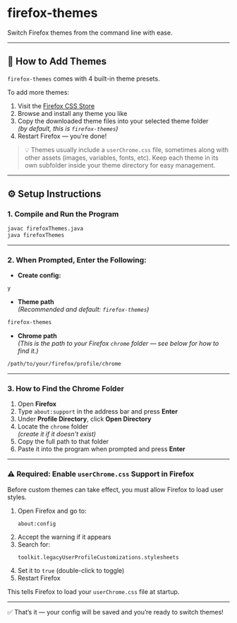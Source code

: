 #  firefox-themes  
Switch Firefox themes from the command line with ease.

---

## 🎨 How to Add Themes

`firefox-themes` comes with 4 built-in theme presets.

To add more themes:

1. Visit the [Firefox CSS Store](https://firefoxcss-store.github.io/)
2. Browse and install any theme you like
3. Copy the downloaded theme files into your selected theme folder  
   _(by default, this is `firefox-themes`)_
4. Restart Firefox — you're done!

> 💡 Themes usually include a `userChrome.css` file, sometimes along with other assets (images, variables, fonts, etc). Keep each theme in its own subfolder inside your theme directory for easy management.

---

## ⚙️ Setup Instructions

### 1. Compile and Run the Program

```bash
javac firefoxThemes.java
java firefoxThemes
```

---

### 2. When Prompted, Enter the Following:

- **Create config:**

```bash
y
```

- **Theme path**  
  _(Recommended and default: `firefox-themes`)_

```bash
firefox-themes
```

- **Chrome path**  
  _(This is the path to your Firefox `chrome` folder — see below for how to find it.)_

```bash
/path/to/your/firefox/profile/chrome
```

---

### 3. How to Find the Chrome Folder

1. Open **Firefox**
2. Type `about:support` in the address bar and press **Enter**
3. Under **Profile Directory**, click **Open Directory**
4. Locate the `chrome` folder  
   _(create it if it doesn't exist)_
5. Copy the full path to that folder
6. Paste it into the program when prompted and press **Enter**

---

### ⚠️ Required: Enable `userChrome.css` Support in Firefox

Before custom themes can take effect, you must allow Firefox to load user styles.

1. Open Firefox and go to:
   ```
   about:config
   ```
2. Accept the warning if it appears
3. Search for:
   ```
   toolkit.legacyUserProfileCustomizations.stylesheets
   ```
4. Set it to `true` (double-click to toggle)
5. Restart Firefox

This tells Firefox to load your `userChrome.css` file at startup.

---

✅ That’s it — your config will be saved and you’re ready to switch themes!
